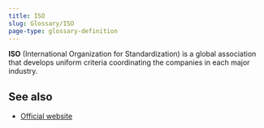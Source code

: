 ```yaml
---
title: ISO
slug: Glossary/ISO
page-type: glossary-definition
---
```


**ISO** (International Organization for Standardization) is a global association that develops uniform criteria coordinating the companies in each major industry.

## See also

- [Official website](https://www.iso.org/home.html)
